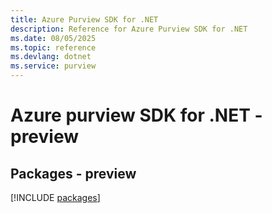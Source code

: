 ```yaml
---
title: Azure Purview SDK for .NET
description: Reference for Azure Purview SDK for .NET
ms.date: 08/05/2025
ms.topic: reference
ms.devlang: dotnet
ms.service: purview
---
```

# Azure purview SDK for .NET - preview
## Packages - preview
[!INCLUDE [packages](purview-index.md)]